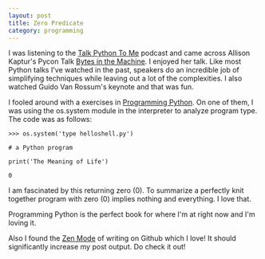 ```yaml
---
layout: post
title: Zero Predicate
category: programming
---
```


I was listening to the [Talk Python To Me](http://www.talkpythontome.com/episodes/show/4/enterprise-python-and-large-scale-projects) podcast and came across Allison Kaptur's Pycon Talk [Bytes in the Machine](https://www.youtube.com/watch?v=HVUTjQzESeo). I enjoyed her talk. Like most Python talks I've watched in the past, speakers do an incredible job of simplifying techniques while leaving out a lot of the complexities. I also watched Guido Van Rossum's keynote and that was fun. 

I fooled around with a exercises in [Programming Python](http://kysmykseka.net/koti/wizardry/Programming/Python/Programming%20Python,%204th%20Edition%20(2010).pdf). On one of them, I was using the os.system module in the interpreter to analyze program type. The code was as follows:


`>>> os.system('type helloshell.py')` 

`# a Python program`

`print('The Meaning of Life')`

`0` 

I am fascinated by this returning zero (0). To summarize a perfectly knit together program with zero (0) implies nothing and everything. I love that.

Programming Python is the perfect book for where I'm at right now and I'm loving it.

Also I found the [Zen Mode](https://github.com/blog/1379-zen-writing-mode) of writing on Github which I love! It should significantly increase my post output. Do check it out!

